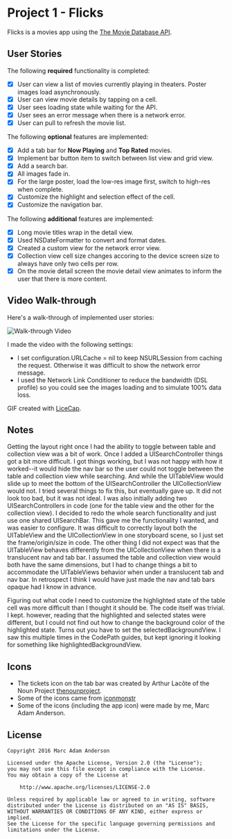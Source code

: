 # Project 1 - Flicks

Flicks is a movies app using the [The Movie Database API](http://docs.themoviedb.apiary.io/#).

## User Stories

The following **required** functionality is completed:

- [x] User can view a list of movies currently playing in theaters. Poster images load asynchronously.
- [x] User can view movie details by tapping on a cell.
- [x] User sees loading state while waiting for the API.
- [x] User sees an error message when there is a network error.
- [x] User can pull to refresh the movie list.

The following **optional** features are implemented:

- [x] Add a tab bar for **Now Playing** and **Top Rated** movies.
- [x] Implement bar button item to switch between list view and grid view.
- [x] Add a search bar.
- [x] All images fade in.
- [x] For the large poster, load the low-res image first, switch to high-res when complete.
- [x] Customize the highlight and selection effect of the cell.
- [x] Customize the navigation bar.

The following **additional** features are implemented:

- [x] Long movie titles wrap in the detail view.
- [x] Used NSDateFormatter to convert and format dates.
- [x] Created a custom view for the network error view.
- [x] Collection view cell size changes accoring to the device screen size to always have only two cells per row.
- [x] On the movie detail screen the movie detail view animates to inform the user that there is more content.

## Video Walk-through

Here's a walk-through of implemented user stories:

![Walk-through Video](flicks_walkthrough.gif)

I made the video with the following settings:

- I set configuration.URLCache = nil to keep NSURLSession from caching the request. Otherwise it was difficult to show the network error message.
- I used the Network Link Conditioner to reduce the bandwidth (DSL profile) so you could see the images loading and to simulate 100% data loss.

GIF created with [LiceCap](http://www.cockos.com/licecap/).

## Notes

Getting the layout right once I had the ability to toggle between table and collection view was a bit of work. Once I added a UISearchController things got a bit more difficult. I got things working, but I was not happy with how it worked--it would hide the nav bar so the user could not toggle between the table and collection view while searching. And while the UITableView would slide up to meet the bottom of the UISearchController the UICollectionView would not. I tried several things to fix this, but eventually gave up. It did not look too bad, but it was not ideal. I was also initially adding two UISearchControllers in code (one for the table view and the other for the collection view). I decided to redo the whole search functionality and just use one shared UISearchBar. This gave me the functionality I wanted, and was easier to configure. It was difficult to correctly layout both the UITableView and the UICollectionView in one storyboard scene, so I just set the frame/origin/size in code. The other thing I did not expect was that the UITableView behaves differently from the UICollectionView when there is a translucent nav and tab bar. I assumed the table and collection view would both have the same dimensions, but I had to change things a bit to accommodate the UITableViews behavior when under a translucent tab and nav bar. In retrospect I think I would have just made the nav and tab bars opaque had I know in advance.

Figuring out what code I need to customize the highlighted state of the table cell was more difficult than I thought it should be. The code itself was trivial. I kept. however, reading that the highlighted and selected states were different, but I could not find out how to change the background color of the highlighted state. Turns out you have to set the selectedBackgroundView. I saw this multiple times in the CodePath guides, but kept ignoring it looking for something like highlightedBackgroundView.

## Icons

- The tickets icon on the tab bar was created by Arthur Lacôte of the Noun Project [thenounproject](http://thenounproject.com).
- Some of the icons came from [iconmonstr](http://iconmonstr.com)
- Some of the icons (including the app icon) were made by me, Marc Adam Anderson.

## License

    Copyright 2016 Marc Adam Anderson

    Licensed under the Apache License, Version 2.0 (the "License");
    you may not use this file except in compliance with the License.
    You may obtain a copy of the License at

        http://www.apache.org/licenses/LICENSE-2.0

    Unless required by applicable law or agreed to in writing, software
    distributed under the License is distributed on an "AS IS" BASIS,
    WITHOUT WARRANTIES OR CONDITIONS OF ANY KIND, either express or implied.
    See the License for the specific language governing permissions and
    limitations under the License.